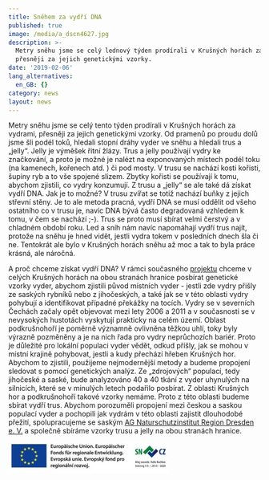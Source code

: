 ```yaml
---
title: Sněhem za vydří DNA
published: true
image: /media/a_dscn4627.jpg
description: >-
  Metry sněhu jsme se celý lednový týden prodírali v Krušných horách za vydrami,
  přesněji za jejich genetickými vzorky. 
date: '2019-02-06'
lang_alternatives:
  en_GB: {}
category: news
layout: news
---
```

Metry sněhu jsme se celý tento týden prodírali v Krušných horách za vydrami, přesněji za jejich genetickými vzorky. Od pramenů po proudu dolů jsme šli podél toků, hledali stopní dráhy vyder ve sněhu a hledali trus a „jelly“. Jelly je výměšek řitní žlázy. Trus a jelly používají vydry ke značkování, a proto je možné je nalézt na exponovaných místech podél toku (na kamenech, kořenech atd. ) či pod mosty. V trusu se nachází kosti kořisti, šupiny ryb a to vše spojené slizem. Zbytky kořisti se používají k tomu, abychom zjistili, co vydry konzumují. Z trusu a „jelly“ se ale také dá získat vydří DNA. Jak je to možné? V trusu zvířat se totiž nachází buňky z jejich střevní stěny. Je to ale metoda pracná, vydří DNA se musí oddělit od všeho ostatního co v trusu je, navíc DNA bývá často degradovaná vzhledem k tomu, v čem se nachází ;-). Trus se proto musí sbírat velmi čerstvý a v chladném období roku. Led a sníh nám navíc napomáhají vydří trus najít, protože na sněhu je hned vidět, jestli vydra tokem v posledních dnech šla či ne. Tentokrát ale bylo v Krušných horách sněhu až moc a tak to byla práce krásná, ale náročná. 

A proč chceme získat vydří DNA? V rámci současného [projektu](/projekty/projekt-lutra-lutra) chceme v celých Krušných horách na obou stranách hranice posbírat genetické vzorky vyder, abychom zjistili původ místních vyder - jestli zde vydry přišly ze saských rybníků nebo z jihočeských, a také jak se v této oblasti vydry pohybují a identifikovat případné překážky na tocích. Vydry se v severních Čechách začaly opět objevovat mezi lety 2006 a 2011 a v současnosti se v nevysokých hustotách vyskytují prakticky na celém území. Oblast podkrušnohoří je poměrně významně ovlivněna těžkou uhlí, toky byly výrazně pozměněny a je na nich řada pro vydry neprůchozích bariér. Proto je důležité pro lokální populaci vyder vědět, odkud přišly, jak se mohou v místní krajině pohybovat, jestli a kudy přechází hřeben Krušných hor. Abychom to zjistili, použijeme nejmodernější metody a budeme propojení sledovat s pomocí genetických analýz. Ze „zdrojových“ populací, tedy jihočeské a saské, bude analyzováno 40 a 40 tkání z vyder uhynulých na silnicích, které se v minulých letech podařilo posbírat. Z oblasti Krušných hor a podkrušnohoří takové vzorky nemáme. Proto z této oblasti budeme sbírat vydří trus.  Abychom porozuměli propojení mezi českou a saskou populací vyder a pochopili jak vydrám v této oblasti zajistit dlouhodobé přežití, spolupracujeme se saským [AG Naturschutzinstitut Region Dresden e. V.](https://nsi-dresden.nabu-sachsen.de/) a společně sbíráme vzorky trusu a jelly na obou stranách hranice.

![](/media/spojene-loga_320.jpg)
